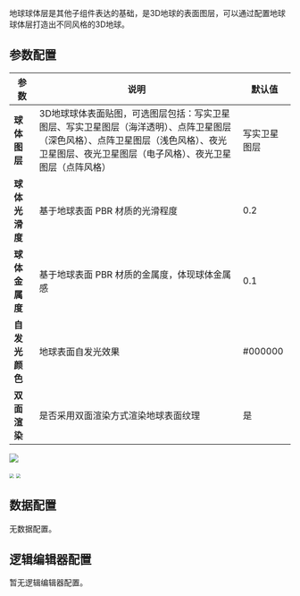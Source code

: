 

地球球体层是其他子组件表达的基础，是3D地球的表面图层，可以通过配置地球球体层打造出不同风格的3D地球。

## 参数配置
| 参数 | 说明 | 默认值 |
| --- | --- | --- |
| **球体图层** | 3D地球球体表面贴图，可选图层包括：写实卫星图层、写实卫星图层（海洋透明）、点阵卫星图层（深色风格）、点阵卫星图层（浅色风格）、夜光卫星图层、夜光卫星图层（电子风格）、夜光卫星图层（点阵风格） | 写实卫星图层 |
| **球体光滑度** | 基于地球表面 PBR 材质的光滑程度 | 0.2 |
| **球体金属度** | 基于地球表面 PBR 材质的金属度，体现球体金属感 | 0.1 |
| **自发光颜色** | 地球表面自发光效果 | #000000 |
| **双面渲染** | 是否采用双面渲染方式渲染地球表面纹理 | 是 |

![](https://qcloudimg.tencent-cloud.cn/raw/6e1457c424de1a068f4b62d80f71ac0c.jpg)

<img src="https://qcloudimg.tencent-cloud.cn/raw/27e502a3004f5811e6cac1c1f8e8cf48.jpg"  style="zoom:50%;">

<img src="https://qcloudimg.tencent-cloud.cn/raw/08bb466adafc6ccfe8ce1fac31de232d.jpg"  style="zoom:50%;">

## 数据配置
无数据配置。

## 逻辑编辑器配置
暂无逻辑编辑器配置。